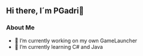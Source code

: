 ## Hi there, I´m PGadri👋
### About Me
- 🔭 I’m currently working on my own GameLauncher
- 🌱 I’m currently learning C# and Java

<!--
**PGadri05/PGadri05** is a ✨ _special_ ✨ repository because its `README.md` (this file) appears on your GitHub profile.

Here are some ideas to get you started:

- 🔭 I’m currently working on my own GameLauncher
- 🌱 I’m currently learning C# and Java
- 🤔 I’m looking for help with .Net
- 💬 Ask me about ...
- 📫 How to reach me: 
- ⚡ Fun fact: ...
-->
